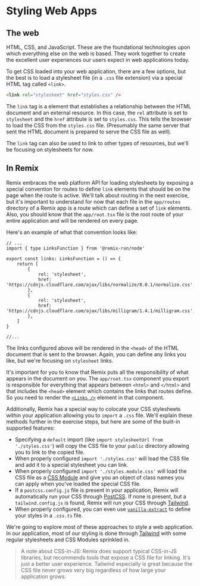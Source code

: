 # Styling Web Apps

## The web

HTML, CSS, and JavaScript. These are the foundational technologies upon which
everything else on the web is based. They work together to create the excellent
user experiences our users expect in web applications today.

To get CSS loaded into your web application, there are a few options, but the
best is to load a stylesheet file (in a `.css` file extension) via a special
HTML tag called `<link>`.

```html
<link rel="stylesheet" href="styles.css" />
```

The `link` tag is a element that establishes a relationship between the HTML
document and an external resource. In this case, the `rel` attribute is set to
`stylesheet` and the `href` attribute is set to `styles.css`. This tells the
browser to load the CSS from the `styles.css` file. (Presumably the same server
that sent the HTML document is prepared to serve the CSS file as well).

The `link` tag can also be used to link to other types of resources, but we'll
be focusing on stylesheets for now.

## In Remix

Remix embraces the web platform API for loading stylesheets by exposing a
special convention for routes to define `link` elements that should be on the
page when the route is active. We'll talk about routing in the next exercise,
but it's important to understand for now that each file in the `app/routes`
directory of a Remix app is a route which can define a set of `link` elements.
Also, you should know that the `app/root.tsx` file is the root route of your
entire application and will be rendered on every page.

Here's an example of what that convention looks like:

```tsx filename=app/root.tsx
// ...
import { type LinksFunction } from '@remix-run/node'

export const links: LinksFunction = () => {
	return [
		{
			rel: 'stylesheet',
			href: 'https://cdnjs.cloudflare.com/ajax/libs/normalize/8.0.1/normalize.css',
		},
		{
			rel: 'stylesheet',
			href: 'https://cdnjs.cloudflare.com/ajax/libs/milligram/1.4.1/milligram.css',
		},
	]
}

//...
```

The links configured above will be rendered in the `<head>` of the HTML document
that is sent to the browser. Again, you can define any links you like, but we're
focusing on `stylesheet` links.

It's important for you to know that Remix puts all the responsibility of what
appears in the document on you. The `app/root.tsx` component you export is
responsible for everything that appears between `<html>` and `</html>` and that
includes the `<head>` element which contains the links that routes define. So
you need to render the
[`<Links />`](https://remix.run/docs/en/main/components/links) element in that
component.

Additionally, Remix has a special way to colocate your CSS stylesheets within
your application allowing you to `import` a `.css` file. We'll explain these
methods further in the exercise steps, but here are some of the built-in
supported features:

- Specifying a `default` import (like
  `import stylesheetUrl from './styles.css'`) will copy the CSS file to your
  `public` directory allowing you to link to the copied file.
- When properly configured `import './styles.css'` will load the CSS file and
  add it to a special stylesheet you can link.
- When properly configured `import './styles.module.css'` will load the CSS file
  as a [CSS Module](https://github.com/css-modules/css-modules) and give you an
  object of class names you can apply when you've loaded the special CSS file.
- If a `postcss.config.js` file is present in your application, Remix will
  automatically run your CSS through [PostCSS](https://postcss.org/). If none is
  present, but a `tailwind.config.js` is found, Remix will run your CSS through
  [Tailwind](https://tailwindcss.com/).
- When properly configured, you can even use
  [`vanilla-extract`](https://vanilla-extract.style/) to define your styles in a
  `.css.ts` file.

We're going to explore most of these approaches to style a web application. In
our application, most of our styling is done through
[Tailwind](https://tailwindcss.com/) with some regular stylesheets and CSS
Modules sprinkled in.

> A note about CSS-in-JS: Remix does support typical CSS-in-JS libraries, but
> recommends tools that expose a CSS file for linking. It's just a better user
> experience. Tailwind especially is great because the CSS file never grows very
> big regardless of how large your application grows.
